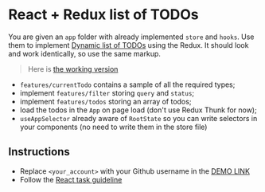 # React + Redux list of TODOs

You are given an `app` folder with already implemented `store` and `hooks`.
Use them to implement [Dynamic list of TODOs](https://github.com/mate-academy/react_dynamic-list-of-todos#react-dynamic-list-of-todos)
using the Redux. It should look and work identically, so use the same markup.

> Here is [the working version](https://mate-academy.github.io/react_redux-list-of-todos/)

- `features/currentTodo` contains a sample of all the required types;
- implement `features/filter` storing `query` and `status`;
- implement `features/todos` storing an array of todos;
- load the todos in the `App` on page load (don't use Redux Thunk for now);
- `useAppSelector` already aware of `RootState` so you can write selectors in your
components (no need to write them in the store file)

## Instructions
- Replace `<your_account>` with your Github username in the [DEMO LINK](https://AndruhaMan.github.io/react_redux-list-of-todos/)
- Follow the [React task guideline](https://github.com/mate-academy/react_task-guideline#react-tasks-guideline)
